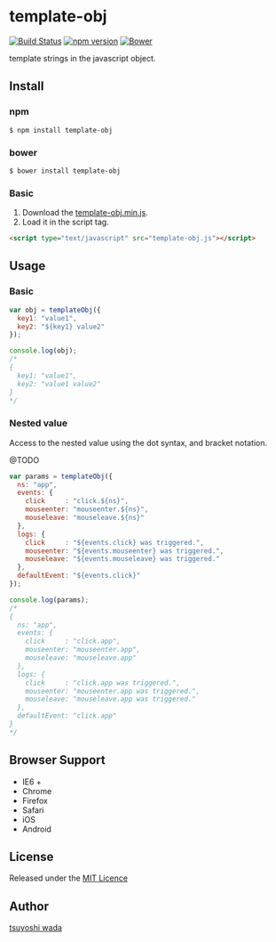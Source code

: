 template-obj
============

[![Build Status](http://img.shields.io/travis/tsuyoshiwada/template-obj.svg?style=flat-square)](https://travis-ci.org/tsuyoshiwada/template-obj)
[![npm version](https://img.shields.io/npm/v/template-obj.svg?style=flat-square)](http://badge.fury.io/js/template-obj)
[![Bower](https://img.shields.io/bower/v/template-obj.svg?style=flat-square)](http://bower.io/search/?q=template-obj)

template strings in the javascript object.



## Install

### npm

```
$ npm install template-obj
```

### bower

```
$ bower install template-obj
```

### Basic

1. Download the [template-obj.min.js](https://raw.githubusercontent.com/tsuyoshiwada/template-obj/master/template-obj.min.js).  
2. Load it in the script tag.


```html
<script type="text/javascript" src="template-obj.js"></script>
```



## Usage

### Basic

```javascript
var obj = templateObj({
  key1: "value1",
  key2: "${key1} value2"
});

console.log(obj);
/*
{
  key1: "value1",
  key2: "value1 value2"
}
*/
```


### Nested value

Access to the nested value using the dot syntax, and bracket notation.

@TODO

```javascript
var params = templateObj({
  ns: "app",
  events: {
    click     : "click.${ns}",
    mouseenter: "mouseenter.${ns}",
    mouseleave: "mouseleave.${ns}"
  },
  logs: {
    click     : "${events.click} was triggered.",
    mouseenter: "${events.mouseenter} was triggered.",
    mouseleave: "${events.mouseleave} was triggered."
  },
  defaultEvent: "${events.click}"
});

console.log(params);
/*
{
  ns: "app",
  events: {
    click     : "click.app",
    mouseenter: "mouseenter.app",
    mouseleave: "mouseleave.app"
  },
  logs: {
    click     : "click.app was triggered.",
    mouseenter: "mouseenter.app was triggered.",
    mouseleave: "mouseleave.app was triggered."
  },
  defaultEvent: "click.app"
}
*/
```



## Browser Support

* IE6 +
* Chrome
* Firefox
* Safari
* iOS
* Android


## License
Released under the [MIT Licence](https://raw.githubusercontent.com/tsuyoshiwada/template-obj/master/LICENSE)


## Author
[tsuyoshi wada](https://github.com/tsuyoshiwada/)
